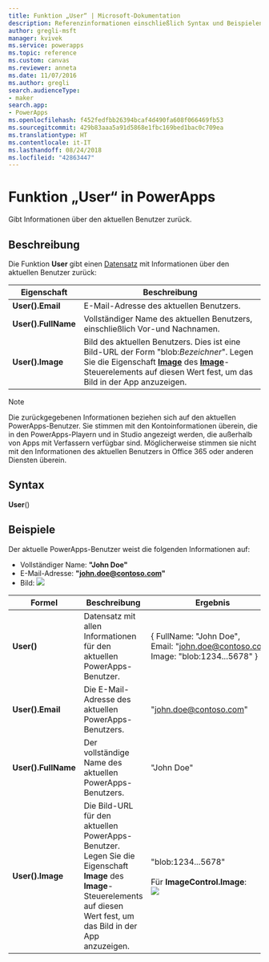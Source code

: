 ```yaml
---
title: Funktion „User“ | Microsoft-Dokumentation
description: Referenzinformationen einschließlich Syntax und Beispielen für die Funktion „User“ in PowerApps
author: gregli-msft
manager: kvivek
ms.service: powerapps
ms.topic: reference
ms.custom: canvas
ms.reviewer: anneta
ms.date: 11/07/2016
ms.author: gregli
search.audienceType:
- maker
search.app:
- PowerApps
ms.openlocfilehash: f452fedfbb26394bcaf4d490fa608f066469fb53
ms.sourcegitcommit: 429b83aaa5a91d5868e1fbc169bed1bac0c709ea
ms.translationtype: HT
ms.contentlocale: it-IT
ms.lasthandoff: 08/24/2018
ms.locfileid: "42863447"
---
```

# <a name="user-function-in-powerapps"></a>Funktion „User“ in PowerApps
Gibt Informationen über den aktuellen Benutzer zurück.

## <a name="description"></a>Beschreibung
Die Funktion **User** gibt einen [Datensatz](../working-with-tables.md#records) mit Informationen über den aktuellen Benutzer zurück:

| Eigenschaft | Beschreibung |
| --- | --- |
| **User().Email** |E-Mail-Adresse des aktuellen Benutzers. |
| **User().FullName** |Vollständiger Name des aktuellen Benutzers, einschließlich Vor-und Nachnamen. |
| **User().Image** |Bild des aktuellen Benutzers. Dies ist eine Bild-URL der Form "blob:*Bezeichner*". Legen Sie die Eigenschaft **[Image](../controls/properties-visual.md)** des **[Image](../controls/control-image.md)**-Steuerelements auf diesen Wert fest, um das Bild in der App anzuzeigen. |

> [!NOTE]
> Die zurückgegebenen Informationen beziehen sich auf den aktuellen PowerApps-Benutzer.  Sie stimmen mit den Kontoinformationen überein, die in den PowerApps-Playern und in Studio angezeigt werden, die außerhalb von Apps mit Verfassern verfügbar sind.  Möglicherweise stimmen sie nicht mit den Informationen des aktuellen Benutzers in Office 365 oder anderen Diensten überein.

## <a name="syntax"></a>Syntax
**User**()

## <a name="examples"></a>Beispiele
Der aktuelle PowerApps-Benutzer weist die folgenden Informationen auf:

* Vollständiger Name: **"John Doe"**
* E-Mail-Adresse: **"john.doe@contoso.com"**
* Bild: ![](media/function-user/john-doe-picture.png) 

|       Formel       |                                                                    Beschreibung                                                                    |                                                 Ergebnis                                                  |
|---------------------|---------------------------------------------------------------------------------------------------------------------------------------------------|---------------------------------------------------------------------------------------------------------|
|     **User()**      |                                             Datensatz mit allen Informationen für den aktuellen PowerApps-Benutzer.                                             |    { FullName:&nbsp;"John Doe", Email:&nbsp;"john.doe@contoso.com", Image:&nbsp;"blob:1234...5678" }    |
|  **User().Email**   |                                                 Die E-Mail-Adresse des aktuellen PowerApps-Benutzers.                                                  |                                         "john.doe@contoso.com"                                          |
| **User().FullName** |                                                   Der vollständige Name des aktuellen PowerApps-Benutzers.                                                    |                                               "John Doe"                                                |
|  **User().Image**   | Die Bild-URL für den aktuellen PowerApps-Benutzer.  Legen Sie die Eigenschaft **Image** des **Image**-Steuerelements auf diesen Wert fest, um das Bild in der App anzuzeigen. | "blob:1234...5678"<br><br>Für **ImageControl.Image**:<br>![](media/function-user/john-doe-picture.png) |

